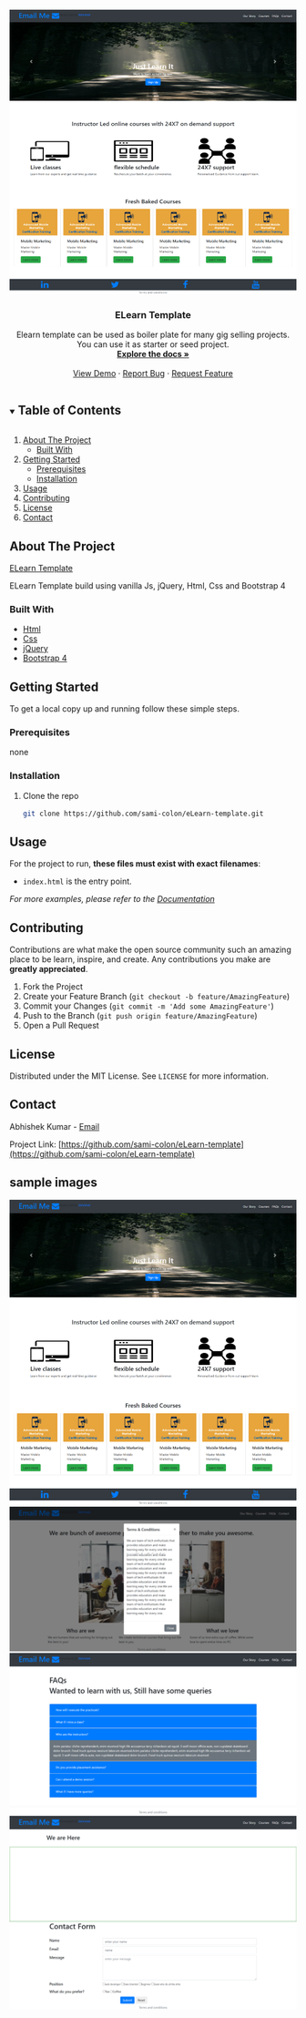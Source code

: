 <!-- PROJECT LOGO -->
<br />
<p align="center">
  <a href="https://github.com/sami-colon/eLearn-template">
    <img src="images/logo.png" alt="Logo" width="1000" height="500">
  </a>

  <h3 align="center">ELearn Template</h3>

  <p align="center">
    Elearn template can be used as boiler plate for many gig selling projects. You can use it as starter or seed project.
    <br />
    <a href="https://github.com/sami-colon/eLearn-template"><strong>Explore the docs »</strong></a>
    <br />
    <br />
    <a href="https://elearning.neweradevelopers.com/">View Demo</a>
    ·
    <a href="https://github.com/sami-colon/eLearn-template/issues">Report Bug</a>
    ·
    <a href="https://github.com/sami-colon/eLearn-template/issues">Request Feature</a>
  </p>
</p>



<!-- TABLE OF CONTENTS -->
<details open="open">
  <summary><h2 style="display: inline-block">Table of Contents</h2></summary>
  <ol>
    <li>
      <a href="#about-the-project">About The Project</a>
      <ul>
        <li><a href="#built-with">Built With</a></li>
      </ul>
    </li>
    <li>
      <a href="#getting-started">Getting Started</a>
      <ul>
        <li><a href="#prerequisites">Prerequisites</a></li>
        <li><a href="#installation">Installation</a></li>
      </ul>
    </li>
    <li><a href="#usage">Usage</a></li>
    <li><a href="#contributing">Contributing</a></li>
    <li><a href="#license">License</a></li>
    <li><a href="#contact">Contact</a></li>
  </ol>
</details>



<!-- ABOUT THE PROJECT -->
## About The Project
[ELearn Template](https://elearning.neweradevelopers.com/)
<p>
  ELearn Template build using vanilla Js, jQuery, Html, Css and Bootstrap 4
</p>


### Built With

* [Html](https://developer.mozilla.org/en-US/docs/Learn/Getting_started_with_the_web/HTML_basics)
* [Css](https://developer.mozilla.org/en-US/docs/Learn/CSS)
* [jQuery](https://jquery.com/)
* [Bootstrap 4](https://getbootstrap.com/docs/4.0/getting-started/introduction/)



<!-- GETTING STARTED -->
## Getting Started

To get a local copy up and running follow these simple steps.

### Prerequisites
none

### Installation

1. Clone the repo
   ```sh
   git clone https://github.com/sami-colon/eLearn-template.git
   ```



<!-- USAGE EXAMPLES -->
## Usage

For the project to run, **these files must exist with exact filenames**:

* `index.html` is the entry point.

_For more examples, please refer to the [Documentation](https://example.com)_


<!-- CONTRIBUTING -->
## Contributing

Contributions are what make the open source community such an amazing place to be learn, inspire, and create. Any contributions you make are **greatly appreciated**.

1. Fork the Project
2. Create your Feature Branch (`git checkout -b feature/AmazingFeature`)
3. Commit your Changes (`git commit -m 'Add some AmazingFeature'`)
4. Push to the Branch (`git push origin feature/AmazingFeature`)
5. Open a Pull Request



<!-- LICENSE -->
## License

Distributed under the MIT License. See `LICENSE` for more information.



<!-- CONTACT -->
## Contact

Abhishek Kumar - [Email](mailto:abhishek@neweradevelopers.com)

Project Link: [https://github.com/sami-colon/eLearn-template](https://github.com/sami-colon/eLearn-template)



## sample images
<img src="images/image1.png" alt="Logo">
<img src="images/image2.png" alt="Logo">
<img src="images/image3.png" alt="Logo">
<img src="images/image4.png" alt="Logo">

<!-- MARKDOWN LINKS & IMAGES -->
<!-- https://www.markdownguide.org/basic-syntax/#reference-style-links -->
[contributors-shield]: https://img.shields.io/github/contributors/sami-colon/repo.svg?style=for-the-badge
[contributors-url]: https://github.com/sami-colon/eLearn-template/graphs/contributors
[forks-shield]: https://img.shields.io/github/forks/sami-colon/repo.svg?style=for-the-badge
[forks-url]: https://github.com/sami-colon/eLearn-template/network/members
[stars-shield]: https://img.shields.io/github/stars/sami-colon/repo.svg?style=for-the-badge
[stars-url]: https://github.com/sami-colon/eLearn-template/stargazers
[issues-shield]: https://img.shields.io/github/issues/sami-colon/repo.svg?style=for-the-badge
[issues-url]: https://github.com/sami-colon/eLearn-template/issues
[license-shield]: https://img.shields.io/github/license/sami-colon/repo.svg?style=for-the-badge
[license-url]: https://github.com/sami-colon/eLearn-template/blob/master/LICENSE.txt
[linkedin-shield]: https://img.shields.io/badge/-LinkedIn-black.svg?style=for-the-badge&logo=linkedin&colorB=555
[linkedin-url]: https://linkedin.com/in/sami-colon

